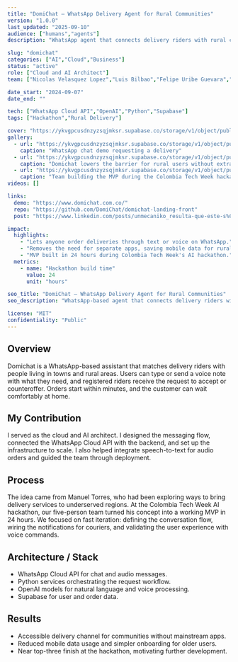 ```yaml
---
title: "DomiChat – WhatsApp Delivery Agent for Rural Communities"
version: "1.0.0"
last_updated: "2025-09-10"
audience: ["humans","agents"]
description: "WhatsApp agent that connects delivery riders with rural communities."

slug: "domichat"
categories: ["AI","Cloud","Business"]
status: "active"
role: ["Cloud and AI Architect"]
team: ["Nicolas Velasquez Lopez","Luis Bilbao","Felipe Uribe Guevara","Maria Alejandra Ortiz Velasquez","Manuel Alberto Torres Vergara"]

date_start: "2024-09-07"
date_end: ""

tech: ["WhatsApp Cloud API","OpenAI","Python","Supabase"]
tags: ["Hackathon","Rural Delivery"]

cover: "https://ykvgpcusdnzyzsqjmksr.supabase.co/storage/v1/object/public/unmecaniko-projects-media/domichat/cover.jpg"
gallery:
  - url: "https://ykvgpcusdnzyzsqjmksr.supabase.co/storage/v1/object/public/unmecaniko-projects-media/domichat/image1.jpg"
    caption: "WhatsApp chat demo requesting a delivery"
  - url: "https://ykvgpcusdnzyzsqjmksr.supabase.co/storage/v1/object/public/unmecaniko-projects-media/domichat/image2.jpg"
    caption: "Domichat lowers the barrier for rural users without extra apps"
  - url: "https://ykvgpcusdnzyzsqjmksr.supabase.co/storage/v1/object/public/unmecaniko-projects-media/domichat/image3.jpg"
    caption: "Team building the MVP during the Colombia Tech Week hackathon"
videos: []

links:
  demo: "https://www.domichat.com.co/"
  repo: "https://github.com/DomiChat/domichat-landing-front"
  post: "https://www.linkedin.com/posts/unmecaniko_resulta-que-este-s%C3%A1bado-y-domingo-estuve-activity-7365920878741651456-cQYc"

impact:
  highlights:
    - "Lets anyone order deliveries through text or voice on WhatsApp."
    - "Removes the need for separate apps, saving mobile data for rural users."
    - "MVP built in 24 hours during Colombia Tech Week's AI hackathon."
  metrics:
    - name: "Hackathon build time"
      value: 24
      unit: "hours"

seo_title: "DomiChat – WhatsApp Delivery Agent for Rural Communities"
seo_description: "WhatsApp-based agent that connects delivery riders with rural communities, built in a 24-hour hackathon to close the accessibility gap."

license: "MIT"
confidentiality: "Public"
---
```


## Overview
Domichat is a WhatsApp-based assistant that matches delivery riders with people living in towns and rural areas. Users can type or send a voice note with what they need, and registered riders receive the request to accept or counteroffer. Orders start within minutes, and the customer can wait comfortably at home.

## My Contribution
I served as the cloud and AI architect. I designed the messaging flow, connected the WhatsApp Cloud API with the backend, and set up the infrastructure to scale. I also helped integrate speech-to-text for audio orders and guided the team through deployment.

## Process
The idea came from Manuel Torres, who had been exploring ways to bring delivery services to underserved regions. At the Colombia Tech Week AI hackathon, our five-person team turned his concept into a working MVP in 24 hours. We focused on fast iteration: defining the conversation flow, wiring the notifications for couriers, and validating the user experience with voice commands.

## Architecture / Stack
- WhatsApp Cloud API for chat and audio messages.
- Python services orchestrating the request workflow.
- OpenAI models for natural language and voice processing.
- Supabase for user and order data.

## Results
- Accessible delivery channel for communities without mainstream apps.
- Reduced mobile data usage and simpler onboarding for older users.
- Near top-three finish at the hackathon, motivating further development.

